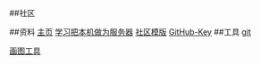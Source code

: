 ##社区

##资料
[主页](https://spring.io/guides)
[学习把本机做为服务器](https://spring.io/guides/gs/serving-web-content)
[社区模版](https://elasticsearch.cn/explore)
[GitHub-Key](https://developer.github.com/v3/guides/managing-deploy-keys/#deploy-keys)
##工具
[git](https://git-scm.com/download)

[画图工具](https://www.visual-paradigm.com)